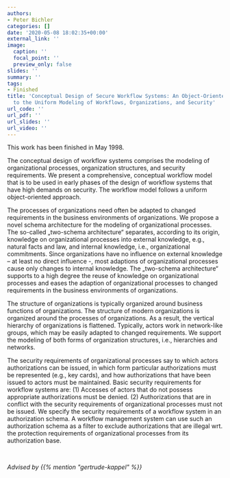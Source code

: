 ```yaml
---
authors:
- Peter Bichler
categories: []
date: '2020-05-08 18:02:35+00:00'
external_link: ''
image:
  caption: ''
  focal_point: ''
  preview_only: false
slides: ''
summary: ''
tags:
- Finished
title: 'Conceptual Design of Secure Workflow Systems: An Object-Oriented Approach
  to the Uniform Modeling of Workflows, Organizations, and Security'
url_code: ''
url_pdf: ''
url_slides: ''
url_video: ''
---
```


This work has been finished in May 1998.

The conceptual design of workflow systems comprises the modeling of organizational processes, organization structures, and security requirements. We present a comprehensive, conceptual workflow model that is to be used in early phases of the design of workflow systems that have high demands on security. The workflow model follows a uniform object-oriented approach.

The processes of organizations need often be adapted to changed requirements in the business environments of organizations. We propose a novel schema architecture for the modeling of organizational processes. The so-called „two-schema architecture“ separates, according to its origin, knowledge on organizational processes into external knowledge, e.g., natural facts and law, and internal knowledge, i.e., organizational commitments. Since organizations have no influence on external knowledge – at least no direct influence -, most adaptions of organizational processes cause only changes to internal knowledge. The „two-schema architecture“ supports to a high degree the reuse of knowledge on organizational processes and eases the adaption of organizational processes to changed requirements in the business environments of organizations.

The structure of organizations is typically organized around business functions of organizations. The structure of modern organizations is organized around the processes of organizations. As a result, the vertical hierarchy of organizations is flattened. Typically, actors work in network-like groups, which may be easily adapted to changed requirements. We support the modeling of both forms of organization structures, i.e., hierarchies and networks.

The security requirements of organizational processes say to which actors authorizations can be issued, in which form particular authorizations must be represented (e.g., key cards), and how authorizations that have been issued to actors must be maintained. Basic security requirements for workflow systems are: (1) Accesses of actors that do not possess appropriate authorizations must be denied. (2) Authorizations that are in conflict with the security requirements of organizational processes must not be issued. We specify the security requirements of a workflow system in an authorization schema. A workflow management system can use such an authorization schema as a filter to exclude authorizations that are illegal wrt. the protection requirements of organizational processes from its authorization base.

&nbsp;

*Advised by {{% mention "gertrude-kappel" %}}*
